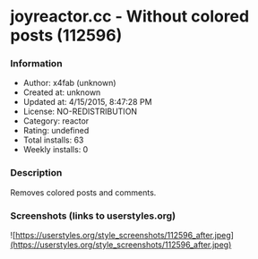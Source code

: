 # joyreactor.cc - Without colored posts (112596)

### Information
- Author: x4fab (unknown)
- Created at: unknown
- Updated at: 4/15/2015, 8:47:28 PM
- License: NO-REDISTRIBUTION
- Category: reactor
- Rating: undefined
- Total installs: 63
- Weekly installs: 0


### Description
Removes colored posts and comments.


### Screenshots (links to userstyles.org)
![https://userstyles.org/style_screenshots/112596_after.jpeg](https://userstyles.org/style_screenshots/112596_after.jpeg)


